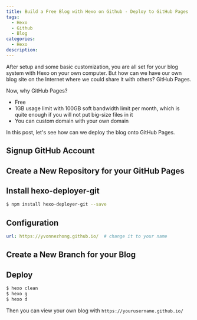 ```yaml
---
title: Build a Free Blog with Hexo on Github - Deploy to GitHub Pages
tags:
  - Hexo
  - Github
  - Blog
categories:
  - Hexo
description:
---
```


After setup and some basic customization, you are all set for your blog system with Hexo on your own computer. But how can we have our own blog site on the Internet where we could share it with others? GitHub Pages.

Now, why GitHub Pages?
- Free
- 1GB usage limit with 100GB soft bandwidth limit per month, which is quite enough if you will not put big-size files in it
- You can custom domain with your own domain

In this post, let's see how can we deploy the blog onto GitHub Pages.

<!-- more -->
## Signup GitHub Account

## Create a New Repository for your GitHub Pages

## Install hexo-deployer-git
```bash
$ npm install hexo-deployer-git --save
```

## Configuration
```yml ./_config.yml
url: https://yvonnezhong.github.io/  # change it to your name
```

## Create a New Branch for your Blog

## Deploy
```bash
$ hexo clean
$ hexo g
$ hexo d
```
Then you can view your own blog with `https://yourusername.github.io/`



